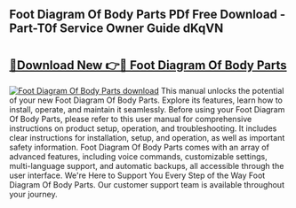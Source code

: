 ## Foot Diagram Of Body Parts PDf Free Download - Part-T0f Service Owner Guide dKqVN

# <h2><a href="http://dfqshnv.blite.top/?on=Foot+Diagram+Of+Body+Parts">🔗Download New 👉🔴 Foot Diagram Of Body Parts</a></h2>

[![Foot Diagram Of Body Parts download](https://i.imgur.com/lujVjoI.png)](http://dfqshnv.blite.top/?on=Foot+Diagram+Of+Body+Parts)
This manual unlocks the potential of your new Foot Diagram Of Body Parts. Explore its features, learn how to install, operate, and maintain it seamlessly. Before using your Foot Diagram Of Body Parts, please refer to this user manual for comprehensive instructions on product setup, operation, and troubleshooting. It includes clear instructions for installation, setup, and operation, as well as important safety information. Foot Diagram Of Body Parts comes with an array of advanced features, including voice commands, customizable settings, multi-language support, and automatic backups, all accessible through the user interface. We're Here to Support You Every Step of the Way Foot Diagram Of Body Parts. Our customer support team is available throughout your journey.
